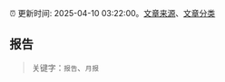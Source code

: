 :alarm_clock: 更新时间: 2025-04-10 03:22:00。[文章来源](/README.md)、[文章分类](/TAGS.md)

## 报告


> 关键字：`报告`、`月报`



